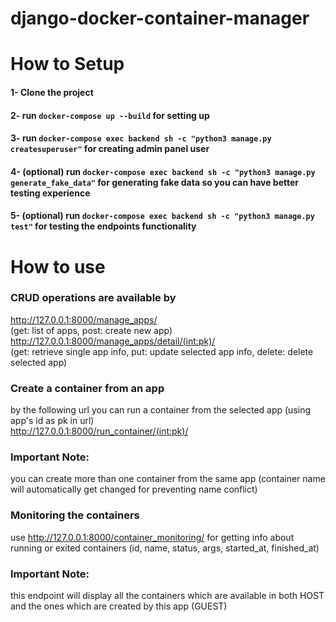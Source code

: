 # django-docker-container-manager

# How to Setup
#### 1- Clone the project
#### 2- run `docker-compose up --build` for setting up
#### 3- run `docker-compose exec backend sh -c "python3 manage.py createsuperuser"` for creating admin panel user
#### 4- (optional) run `docker-compose exec backend sh -c "python3 manage.py generate_fake_data"` for generating fake data so you can have better testing experience
#### 5- (optional) run `docker-compose exec backend sh -c "python3 manage.py test"` for testing the endpoints functionality

# How to use
### CRUD operations are available by 
http://127.0.0.1:8000/manage_apps/ <br/> (get: list of apps, post: create new app) <br/>
http://127.0.0.1:8000/manage_apps/detail/(int:pk)/ <br/>(get: retrieve single app info, put: update selected app info, delete: delete selected app)

### Create a container from an app
by the following url you can run a container from the selected app (using app's id as pk in url) <br/>
http://127.0.0.1:8000/run_container/(int:pk)/
### Important Note: 
you can create more than one container from the same app (container name will automatically get changed for preventing name conflict)

### Monitoring the containers
use http://127.0.0.1:8000/container_monitoring/ for getting info about running or exited containers (id, name, status, args, started_at, finished_at)
### Important Note:
this endpoint will display all the containers which are available in both HOST and the ones which are created by this app (GUEST)
